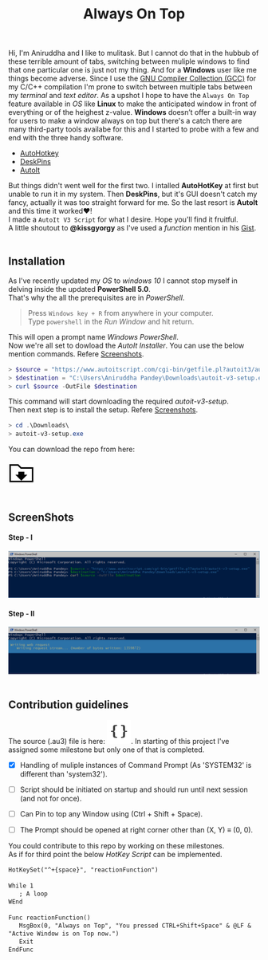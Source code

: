# <div align="center">Always On Top</div><br/>
Hi, I'm Aniruddha and I like to mulitask. But I cannot do that in the hubbub of these terrible amount of tabs, switching between muliple windows to find that one particular one is just not my thing. And for a **Windows** user like me things become adverse. Since I use the <a href="https://gcc.gnu.org/">GNU Compiler Collection (GCC)<a/> for my C/C++ compilation I'm prone to switch between multiple tabs between my *terminal* and *text editor*. As a upshot I hope to have the `Always On Top` feature available in *OS* like **Linux** to make the anticipated window in front of everything or of the heighest z-value. **Windows** doesn’t offer a built-in way for users to make a window always on top but there's a catch there are many third-party tools availabe for this and I started to probe with a few and end with the three handy software.<br/>

- [AutoHotkey](https://autohotkey.com/)
- [DeskPins](https://efotinis.neocities.org/deskpins/)
- [AutoIt](https://www.autoitscript.com/site/autoit/)<br/>

But things didn't went well for the first two. I intalled **AutoHotKey** at first but unable to run it in my system. Then **DeskPins**, but it's GUI doesn't catch my fancy, actually it was too straight forward for me. So the last resort is **AutoIt** and this time it worked:heart:!<br/>
I made a `AutoIt V3 Script` for what I desire. Hope you'll find it fruitful.<br/>
A little shoutout to **@kissgyorgy** as I've used a *function* mention in his <a href="https://gist.github.com/kissgyorgy/4536028">Gist<a/>.<br/><br/>

## Installation
As I've recently updated my *OS* to *windows 10* I cannot stop myself in delving inside the updated **PowerShell 5.0**.<br/>
That's why the all the prerequisites are in *PowerShell*.<br/>

> Press `Windows key + R` from anywhere in your computer.<br/>
> Type `powershell` in the *Run Window* and hit return.

This will open a prompt name *Windows PowerShell*.<br/>
Now we're all set to dowload the *AutoIt Installer*. You can use the below mention commands. Refere [Screenshots](https://github.com/aniruddha0pandey/Always_On_Top/blob/master/README.md#step---i).
```powershell
> $source = "https://www.autoitscript.com/cgi-bin/getfile.pl?autoit3/autoit-v3-setup.exe"
> $destination = "C:\Users\Aniruddha Pandey\Downloads\autoit-v3-setup.exe"
> curl $source -OutFile $destination
```
This command will start downloading the required *autoit-v3-setup*.<br/>
Then next step is to install the setup. Refere [Screenshots](https://github.com/aniruddha0pandey/Always_On_Top/blob/master/README.md#step---ii).
```powershell
> cd .\Downloads\
> autoit-v3-setup.exe
```
You can download the repo from here: <div style="padding: 2px"><a href="https://github.com/aniruddha0pandey/Always_On_Top/archive/master.zip" target="_blank"  download><img src="https://github.com/aniruddha0pandey/Always_On_Top/blob/master/Resources/download.svg"></a></div>
<br/>
## ScreenShots
#### Step - I
<div align="center"><img src="https://github.com/aniruddha0pandey/Always_On_Top/blob/master/Resources/1.PNG"></div>

#### Step - II
<div align="center"><img src="https://github.com/aniruddha0pandey/Always_On_Top/blob/master/Resources/2.PNG"></div>
<br/>

## Contribution guidelines
The source (.au3) file is here: [![Download](https://github.com/aniruddha0pandey/Always_On_Top/blob/master/Resources/code.svg)](https://github.com/aniruddha0pandey/Always_On_Top/blob/master/SetCmdTop.au3). In starting of this project I've assigned some milestone but only one of that is completed.
- [x] Handling of muliple instances of Command Prompt (As 'SYSTEM32' is different than 'system32').
- [ ] Script should be initiated on startup and should run until next session (and not for once).
- [ ] Can Pin to top any Window using (Ctrl + Shift + Space).
- [ ] The Prompt should be opened at right corner other than (X, Y) ≡ (0, 0).


You could contribute to this repo by working on these milestones.<br/>
As if for third point the below *HotKey Script* can be implemented.

```autoit
HotKeySet("^+{space}", "reactionFunction")

While 1
   ; A loop
WEnd

Func reactionFunction()
   MsgBox(0, "Always on Top", "You pressed CTRL+Shift+Space" & @LF & "Active Window is on Top now.")
   Exit
EndFunc
```
